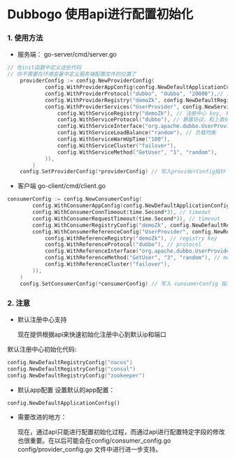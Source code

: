 # Dubbogo 使用api进行配置初始化

### 1. 使用方法
- 服务端：
  go-server/cmd/server.go

```go
// 在init函数中定义这些代码
// 你不需要在环境变量中定义服务端配置文件的位置了
    providerConfig := config.NewProviderConfig(
            config.WithProviderAppConfig(config.NewDefaultApplicationConfig()), // 默认app配置
            config.WithProviderProtocol("dubbo", "dubbo", "20000"),// 协议key、协议名和端口号
            config.WithProviderRegistry("demoZk", config.NewDefaultRegistryConfig("zookeeper")), // 注册中心配置
            config.WithProviderServices("UserProvider", config.NewServiceConfigByAPI(
                config.WithServiceRegistry("demoZk"), // 注册中心 key, 和上面注册中心key保持一致
                config.WithServiceProtocol("dubbo"), // 暴露协议，和上面协议key对应
                config.WithServiceInterface("org.apache.dubbo.UserProvider"), // interface id
                config.WithServiceLoadBalance("random"), // 负载均衡
                config.WithServiceWarmUpTime("100"),
                config.WithServiceCluster("failover"),
                config.WithServiceMethod("GetUser", "1", "random"),
            )),
        )
	config.SetProviderConfig(*providerConfig) // 写入providerConfig指针
```

- 客户端
  go-client/cmd/client.go

```go
consumerConfig := config.NewConsumerConfig(
		config.WithConsumerAppConfig(config.NewDefaultApplicationConfig()), // 默认app配置
		config.WithConsumerConnTimeout(time.Second*3), // timeout
		config.WithConsumerRequestTimeout(time.Second*3), // timeout
		config.WithConsumerRegistryConfig("demoZk", config.NewDefaultRegistryConfig("zookeeper")), // 注册中心配置
		config.WithConsumerReferenceConfig("UserProvider", config.NewReferenceConfigByAPI( // set refer config
			config.WithReferenceRegistry("demoZk"), // registry key
			config.WithReferenceProtocol("dubbo"), // protocol 
			config.WithReferenceInterface("org.apache.dubbo.UserProvider"),// interface name
			config.WithReferenceMethod("GetUser", "3", "random"), // method and lb
			config.WithReferenceCluster("failover"),
		)),
	)
	config.SetConsumerConfig(*consumerConfig) // 写入 consumerConfig 指针
```
### 2. 注意
- 默认注册中心支持

  现在提供根据api来快速初始化注册中心到默认ip和端口

默认注册中心初始化代码:

```go
config.NewDefaultRegistryConfig("nacos")
config.NewDefaultRegistryConfig("consul")
config.NewDefaultRegistryConfig("zookeeper")
```

- 默认app配置
设置默认的app配置：
```
config.NewDefaultApplicationConfig()
```
- 需要改进的地方：

  现在，通过api只能进行配置初始化过程，而通过api进行配置特定字段的修改也很重要。在以后可能会在config/consumer_config.go  config/provider_config.go 文件中进行进一步支持。

  